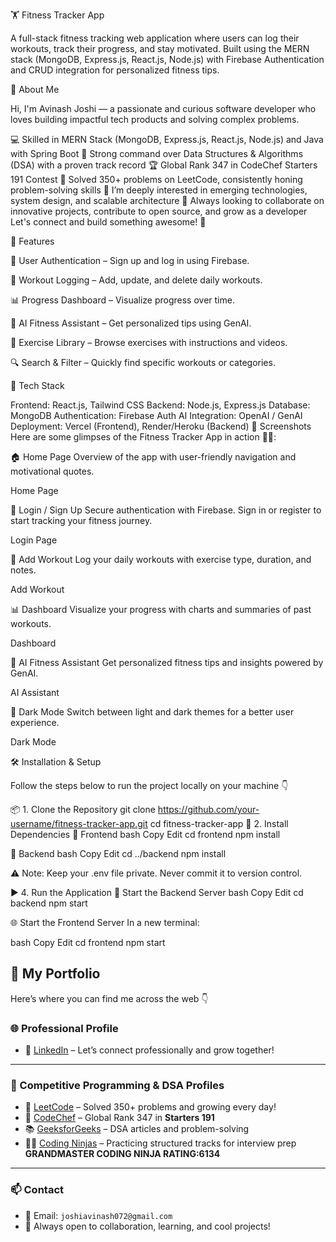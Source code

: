 🏋️ Fitness Tracker App

A full-stack fitness tracking web application where users can log their workouts, track their progress, and stay motivated. Built using the MERN stack (MongoDB, Express.js, React.js, Node.js) with Firebase Authentication and CRUD integration for personalized fitness tips.

🚀 About Me

Hi, I'm Avinash Joshi — a passionate and curious software developer who loves building impactful tech products and solving complex problems.

💻 Skilled in MERN Stack (MongoDB, Express.js, React.js, Node.js) and Java with Spring Boot
🧠 Strong command over Data Structures & Algorithms (DSA) with a proven track record
🏆 Global Rank 347 in CodeChef Starters 191 Contest
🧩 Solved 350+ problems on LeetCode, consistently honing problem-solving skills
🚀 I’m deeply interested in emerging technologies, system design, and scalable architecture
🎯 Always looking to collaborate on innovative projects, contribute to open source, and grow as a developer
Let's connect and build something awesome! 🚀

🚀 Features

🔐 User Authentication – Sign up and log in using Firebase.

📝 Workout Logging – Add, update, and delete daily workouts.

📊 Progress Dashboard – Visualize progress over time.

🤖 AI Fitness Assistant – Get personalized tips using GenAI.

💪 Exercise Library – Browse exercises with instructions and videos.

🔍 Search & Filter – Quickly find specific workouts or categories.

🧱 Tech Stack

Frontend: React.js, Tailwind CSS
Backend: Node.js, Express.js
Database: MongoDB
Authentication: Firebase Auth
AI Integration: OpenAI / GenAI
Deployment: Vercel (Frontend), Render/Heroku (Backend)
📸 Screenshots
Here are some glimpses of the Fitness Tracker App in action 🏋️‍♀️:

🏠 Home Page
Overview of the app with user-friendly navigation and motivational quotes.

Home Page

🔐 Login / Sign Up
Secure authentication with Firebase. Sign in or register to start tracking your fitness journey.

Login Page

📝 Add Workout
Log your daily workouts with exercise type, duration, and notes.

Add Workout

📊 Dashboard
Visualize your progress with charts and summaries of past workouts.

Dashboard

🤖 AI Fitness Assistant
Get personalized fitness tips and insights powered by GenAI.

AI Assistant

🌙 Dark Mode
Switch between light and dark themes for a better user experience.

Dark Mode

🛠️ Installation & Setup

Follow the steps below to run the project locally on your machine 👇

📦 1. Clone the Repository
git clone https://github.com/your-username/fitness-tracker-app.git
cd fitness-tracker-app
🔧 2. Install Dependencies
📁 Frontend
bash
Copy
Edit
cd frontend
npm install

📁 Backend
bash
Copy
Edit
cd ../backend
npm install


⚠️ Note: Keep your .env file private. Never commit it to version control.

▶️ 4. Run the Application
🚀 Start the Backend Server
bash
Copy
Edit
cd backend
npm start

🌐 Start the Frontend Server
In a new terminal:

bash
Copy
Edit
cd frontend
npm start



## 💼 My Portfolio

Here’s where you can find me across the web 👇

### 🌐 Professional Profile

- 💼 [LinkedIn](https://www.linkedin.com/in/avinashjoshi28/) – Let’s connect professionally and grow together!

---

### 🚀 Competitive Programming & DSA Profiles

- 🧠 [LeetCode](https://leetcode.com/u/_avinash_joshi_/) – Solved 350+ problems and growing every day!
- 🥇 [CodeChef](https://www.codechef.com/users/avinash_2807) – Global Rank 347 in **Starters 191**
- 📚 [GeeksforGeeks](https://auth.geeksforgeeks.org/user/avinashjoshi2803) – DSA articles and problem-solving
- 🧑‍💻 [Coding Ninjas](https://www.naukri.com/code360/profile/d0571416-8114-44ff-8be8-b32e3b3bace4) – Practicing structured tracks for interview prep **GRANDMASTER CODING NINJA RATING:6134**

---

### 📫 Contact

- 📧 Email: `joshiavinash072@gmail.com`
- 💬 Always open to collaboration, learning, and cool projects!
